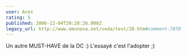 ```yaml
---
user: Aces
rating: 5
published: 2006-12-04T20:28:26.000Z
legacy_url: http://www.emunova.net/veda/test/20.htm#comment-7070
---
```

Un autre MUST-HAVE de la DC :)
L'essayé c'est l'adopter ;)